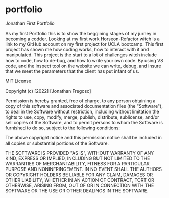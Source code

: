 # portfolio
Jonathan First Portfolio

As my first Portfolio this is to show the  beggining stages of my jurney in becoming a codder. 
Looking at my first work Horseon-Refactor witch is a link to my GitHub account on my first project for UCLA bootcamp.
This first project has shown me how coding works, how to interact with it and manipulated. This project is the start to a lot of challenges witch include how to code, how to de-bug, and how to write your own code. 
By using VS code, and the inspect tool on the website we can write, debug, and insure that we meet the perameters that the client has put infant of us.







MIT License

Copyright (c) [2022] [Jonathan Fregoso]

Permission is hereby granted, free of charge, to any person obtaining a copy
of this software and associated documentation files (the "Software"), to deal
in the Software without restriction, including without limitation the rights
to use, copy, modify, merge, publish, distribute, sublicense, and/or sell
copies of the Software, and to permit persons to whom the Software is
furnished to do so, subject to the following conditions:

The above copyright notice and this permission notice shall be included in all
copies or substantial portions of the Software.

THE SOFTWARE IS PROVIDED "AS IS", WITHOUT WARRANTY OF ANY KIND, EXPRESS OR
IMPLIED, INCLUDING BUT NOT LIMITED TO THE WARRANTIES OF MERCHANTABILITY,
FITNESS FOR A PARTICULAR PURPOSE AND NONINFRINGEMENT. IN NO EVENT SHALL THE
AUTHORS OR COPYRIGHT HOLDERS BE LIABLE FOR ANY CLAIM, DAMAGES OR OTHER
LIABILITY, WHETHER IN AN ACTION OF CONTRACT, TORT OR OTHERWISE, ARISING FROM,
OUT OF OR IN CONNECTION WITH THE SOFTWARE OR THE USE OR OTHER DEALINGS IN THE
SOFTWARE.
